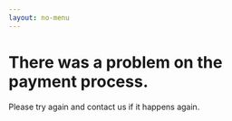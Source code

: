```yaml
---
layout: no-menu
---
```


# There was a problem on the payment process. 

Please try again and contact us if it happens again.

